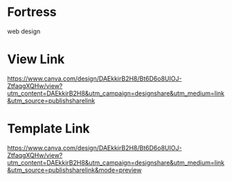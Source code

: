 # Fortress
web design

# View Link
https://www.canva.com/design/DAEkkirB2H8/Bt6D6o8UIOJ-ZtfaqgXQHw/view?utm_content=DAEkkirB2H8&utm_campaign=designshare&utm_medium=link&utm_source=publishsharelink

# Template Link
https://www.canva.com/design/DAEkkirB2H8/Bt6D6o8UIOJ-ZtfaqgXQHw/view?utm_content=DAEkkirB2H8&utm_campaign=designshare&utm_medium=link&utm_source=publishsharelink&mode=preview
